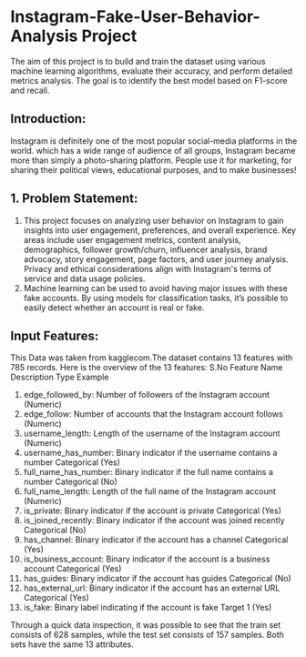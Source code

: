# Instagram-Fake-User-Behavior-Analysis Project
The aim of this project is to build and train the dataset using various machine learning algorithms, evaluate their accuracy, and perform detailed metrics analysis. The goal is to identify the best model based on F1-score and recall.

## Introduction:
Instagram is definitely one of the most popular social-media platforms in the world. which has a wide range of audience of all groups, Instagram became more than simply a photo-sharing platform. People use it for marketing, for sharing their political views, educational purposes, and to make businesses!

## 1. Problem Statement:
1. This project focuses on analyzing user behavior on Instagram to gain insights into user engagement, preferences, and overall experience. Key areas include user engagement metrics, content analysis, demographics, follower growth/churn, influencer analysis, brand advocacy, story engagement, page factors, and user journey analysis. Privacy and ethical considerations align with Instagram's terms of service and data usage policies.
2. Machine learning can be used to avoid having major issues with these fake accounts. By using models for classification tasks, it’s possible to easily detect whether an account is real or fake.

## Input Features:
This Data was taken from kagglecom.The dataset contains 13 features with 785 records. Here is the overview of the 13 features:
S.No	Feature Name	Description	Type	Example
 1. edge_followed_by:	Number of followers of the Instagram account	(Numeric)
 2.	edge_follow:	Number of accounts that the Instagram account follows	(Numeric)
 3.	username_length:	Length of the username of the Instagram account	(Numeric)	
 4.	username_has_number:	Binary indicator if the username contains a number	Categorical	(Yes)
 5.	full_name_has_number:	Binary indicator if the full name contains a number	Categorical	(No)
 6.	full_name_length:	Length of the full name of the Instagram account	(Numeric)
 7.	is_private:	Binary indicator if the account is private	Categorical	(Yes)
 8.	is_joined_recently:	Binary indicator if the account was joined recently	Categorical (No)
 9.	has_channel:	Binary indicator if the account has a channel	Categorical	(Yes)
 10.	is_business_account:	Binary indicator if the account is a business account	Categorical	(Yes)
 11.	has_guides:	Binary indicator if the account has guides	Categorical	(No)
 12.	has_external_url:	Binary indicator if the account has an external URL	Categorical	(Yes)
 13.	is_fake:	Binary label indicating if the account is fake	Target	1 (Yes)

Through a quick data inspection, it was possible to see that the train set consists of 628 samples, while the test set consists of 157 samples. Both sets have the same 13 attributes. 

##
